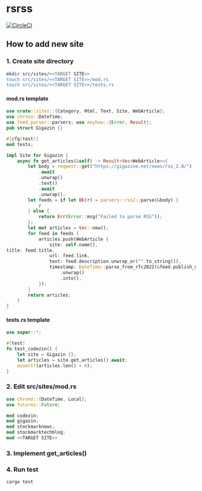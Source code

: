 # rsrss

[![CircleCI](https://dl.circleci.com/status-badge/img/circleci/X1fiE4koKU88Z9sKwWoPAH/CwXRRPaUf8UKhZHHUQqHNJ/tree/main.svg?style=svg)](https://dl.circleci.com/status-badge/redirect/circleci/X1fiE4koKU88Z9sKwWoPAH/CwXRRPaUf8UKhZHHUQqHNJ/tree/main)

## How to add new site

### 1. Create site directory

```bash
mkdir src/sites/<<TARGET SITE>>
touch src/sites/<<TARGET SITE>>/mod.rs
touch src/sites/<<TARGET SITE>>/tests.rs
```

#### mod.rs template

```rust
use crate::sites::{Category, Html, Text, Site, WebArticle};
use chrono::DateTime;
use feed_parser::parsers; use anyhow::{Error, Result};
pub struct Gigazin {}

#[cfg(test)]
mod tests;

impl Site for Gigazin {
    async fn get_articles(&self) -> Result<Vec<WebArticle>>{
        let body = reqwest::get("https://gigazine.net/news/rss_2.0/")
            .await
            .unwrap()
            .text()
            .await
            .unwrap();
        let feeds = if let Ok(r) = parsers::rss2::parse(&body) {
            r
        } else {
            return Err(Error::msg("Failed to parse RSS"));
        };
        let mut articles = Vec::new();
        for feed in feeds {
            articles.push(WebArticle {
                site: self.name(),
title: feed.title,
                url: feed.link,
                text: feed.description.unwrap_or("".to_string()),
                timestamp: DateTime::parse_from_rfc2822(&feed.publish_date.unwrap())
                    .unwrap()
                    .into(),
            });
        }
        return articles;
    }
}
```

#### tests.rs template

```rust
use super::*;

#[test]
fn test_codezin() {
    let site = Gigazin {};
    let articles = site.get_articles().await;
    assert!(articles.len() > 0);
}
```

### 2. Edit src/sites/mod.rs

```rust
use chrono::{DateTime, Local};
use futures::Future;

mod codezin;
mod gigazin;
mod stockmarknews;
mod stockmarktechblog;
mod <<TARGET SITE>>
```

### 3. Implement get_articles()

### 4. Run test

```bash
cargo test
```
